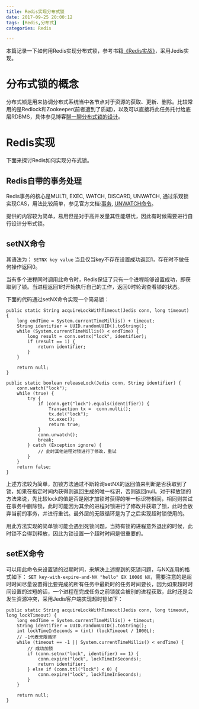 ```yaml
---
title: Redis实现分布式锁
date: 2017-09-25 20:00:12
tags: [Redis,分布式]
categories: Redis

---
```

本篇记录一下如何用Redis实现分布式锁，参考书籍[《Redis实战》](https://item.jd.com/11791607.html)，采用Jedis实现。


# 分布式锁的概念
分布式锁是用来协调分布式系统当中各节点对于资源的获取、更新、删除。比较常用的是Redlock和Zookeeper(前者遭到了质疑)，以及可以直接将此任务托付给底层RDBMS，具体参见博客[聊一聊分布式锁的设计](http://www.weizijun.cn/2016/03/17/%E8%81%8A%E4%B8%80%E8%81%8A%E5%88%86%E5%B8%83%E5%BC%8F%E9%94%81%E7%9A%84%E8%AE%BE%E8%AE%A1/)。
# Redis实现
下面来探讨Redis如何实现分布式锁。
## Redis自带的事务处理
Redis事务的核心是MULTI, EXEC, WATCH, DISCARD, UNWATCH, 通过乐观锁实现CAS，用法比较简单，参见官方文档:[事务](http://redisdoc.com/topic/transaction.html), [UNWATCH命令](http://redisdoc.com/transaction/unwatch.html)。 

提供的内容较为简单，易用但是对于高并发量其性能堪忧，因此有时候需要进行自行设计分布式锁。

## setNX命令
其语法为： ``SETNX key value`` 当且仅当key不存在设置成功返回1，存在时不做任何操作返回0。

当有多个进程同时调用此命令时，Redis保证了只有一个进程能够设置成功，即获取到了锁。当进程返回1时开始执行自己的工作，返回0时轮询查看锁的状态。

下面的代码通过setNX命令实现一个简易锁：

    public static String acquireLockWithTimeout(Jedis conn, long timeout) {
        long endTime = System.currentTimeMillis() + timeout;
        String identifier = UUID.randomUUID().toString();
        while (System.currentTimeMillis() < endTime) {
            long result = conn.setnx("lock", identifier);
            if (result == 1) {
                return identifier;
            }
        }

        return null;
    }

    public static boolean releaseLock(Jedis conn, String identifier) {
        conn.watch("lock");
        while (true) {
            try {
                if (conn.get("lock").equals(identifier)) {
                    Transaction tx =  conn.multi();
                    tx.del("lock");
                    tx.exec();
                    return true;
                }
                conn.unwatch();
                break;
            } catch (Exception ignore) {
                // 此时其他进程对锁进行了修改，重试
            }
        }
        return false;
    }

上述方法较为简单，加锁方法通过不断轮询setNX的返回值来判断是否获取到了锁，如果在指定时间内获得则返回生成的唯一标识，否则返回null。对于释放锁的方法来说，先比较lock的值是否是刚才加锁时获得的唯一标识符相同，相同则尝试在事务中删除锁，此时可能因为其余的进程对锁进行了修改并获取了锁，此时会放弃当前的事务，并进行重试。最外层的无限循环是为了之后实现超时锁使用的。

用此方法实现的简单锁可能会遇到死锁问题，当持有锁的进程意外退出的时候，此时锁不会得到释放，因此为锁设置一个超时时间是很重要的。

## setEX命令
可以用此命令来设置锁的过期时间，来解决上述提到的死锁问题，与NX连用的格式如下： ``SET key-with-expire-and-NX "hello" EX 10086 NX``，需要注意的是超时时间尽量设置得比要完成的所有任务中最耗时的任务时间要长，因为如果超时时间设置的过短的话，一个进程在完成任务之前锁就会被别的进程获取，此时还是会发生资源冲突，采用Jedis客户端实现超时锁如下：

    public static String acquireLockWithTimeout(Jedis conn, long timeout, long lockTimeout) {
        long endTime = System.currentTimeMillis() + timeout;
        String identifier = UUID.randomUUID().toString();
        int lockTimeInSeconds = (int) (lockTimeout / 1000L);
        // -1代表无限循环
        while (timeout == -1 || System.currentTimeMillis() < endTime) {
            // 成功加锁
            if (conn.setnx("lock", identifier) == 1) {
                conn.expire("lock", lockTimeInSeconds);
                return identifier;
            } else if (conn.ttl("lock") < 0) {
                conn.expire("lock", lockTimeInSeconds);
            }
        }

        return null;
    }

